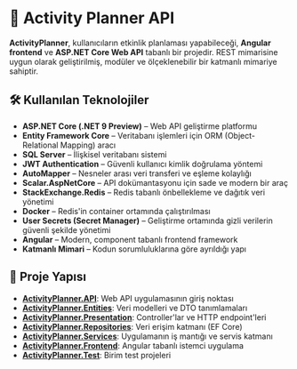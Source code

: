 # 📅 Activity Planner API

**ActivityPlanner**, kullanıcıların etkinlik planlaması yapabileceği, **Angular frontend** ve **ASP.NET Core Web API** tabanlı bir projedir. REST mimarisine uygun olarak geliştirilmiş, modüler ve ölçeklenebilir bir katmanlı mimariye sahiptir.

## 🛠️ Kullanılan Teknolojiler

- **ASP.NET Core (.NET 9 Preview)** – Web API geliştirme platformu
- **Entity Framework Core** – Veritabanı işlemleri için ORM (Object-Relational Mapping) aracı
- **SQL Server** – İlişkisel veritabanı sistemi
- **JWT Authentication** – Güvenli kullanıcı kimlik doğrulama yöntemi
- **AutoMapper** – Nesneler arası veri transferi ve eşleme kolaylığı
- **Scalar.AspNetCore** – API dokümantasyonu için sade ve modern bir araç
- **StackExchange.Redis** – Redis tabanlı önbellekleme ve dağıtık veri yönetimi
- **Docker** – Redis'in container ortamında çalıştırılması
- **User Secrets (Secret Manager)** – Geliştirme ortamında gizli verilerin güvenli şekilde yönetimi
- **Angular** – Modern, component tabanlı frontend framework
- **Katmanlı Mimari** – Kodun sorumluluklarına göre ayrıldığı yapı

## 📁 Proje Yapısı

- [**ActivityPlanner.API**](https://github.com/omerkrmn/activity-planner/tree/main/ActivityPlanner.API): Web API uygulamasının giriş noktası  
- [**ActivityPlanner.Entities**](https://github.com/omerkrmn/activity-planner/tree/main/ActivityPlanner.Entities): Veri modelleri ve DTO tanımlamaları  
- [**ActivityPlanner.Presentation**](https://github.com/omerkrmn/activity-planner/tree/main/ActivityPlanner.Presentation): Controller'lar ve HTTP endpoint'leri  
- [**ActivityPlanner.Repositories**](https://github.com/omerkrmn/activity-planner/tree/main/ActivityPlanner.Repositories): Veri erişim katmanı (EF Core)  
- [**ActivityPlanner.Services**](https://github.com/omerkrmn/activity-planner/tree/main/ActivityPlanner.Services): Uygulamanın iş mantığı ve servis katmanı  
- [**ActivityPlanner.Frontend**](https://github.com/omerkrmn/activity-planner/tree/main/ActivityPlanner.Frontend): Angular tabanlı istemci uygulama  
- [**ActivityPlanner.Test**](https://github.com/omerkrmn/activity-planner/tree/main/ActivityPlanner.Test): Birim test projeleri  
